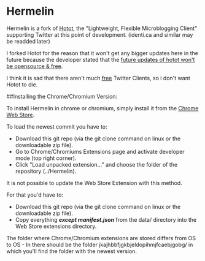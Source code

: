 # Hermelin
Hermelin is a fork of [Hotot](https://github.com/lyricat/Hotot), the "Lightweight, Flexible Microblogging Client" supporting Twitter at this point of development. (identi.ca and similar may be readded later)

I forked Hotot for the reason that it won't get any bigger updates here in the future because the developer stated that the [future updates of hotot won't be opensource & free](https://d34d.de/?p=160).

I think it is sad that there aren't much [free](https://www.gnu.org/philosophy/free-sw.html) Twitter Clients, so i don't want Hotot to die.

##Installing the Chrome/Chromium Version:

To install Hermelin in chrome or chromium, simply install it from the [Chrome Web Store](https://chrome.google.com/webstore/detail/hermelin-twitter-client/jkajhbbfjgkbjeldopihmjfcaebjgobg). 

To load the newest commit you have to:

* Download this git repo (via the git clone command on linux or the downloadable zip file).
* Go to Chrome/Chromiums Extensions page and activate developer mode (top right corner).
* Click "Load unpacked extension…" and choose the folder of the repository (../Hermelin).

It is not possible to update the Web Store Extension with this method.

For that you'd have to:

* Download this git repo (via the git clone command on linux or the downloadable zip file).
* Copy everything ***except manifest.json*** from the data/ directory into the Web Store extensions directory.

The folder where Chrome/Chromium extensions are stored differs from OS to OS - In there should be the folder jkajhbbfjgkbjeldopihmjfcaebjgobg/ in which you'll find the folder with the newest version.
